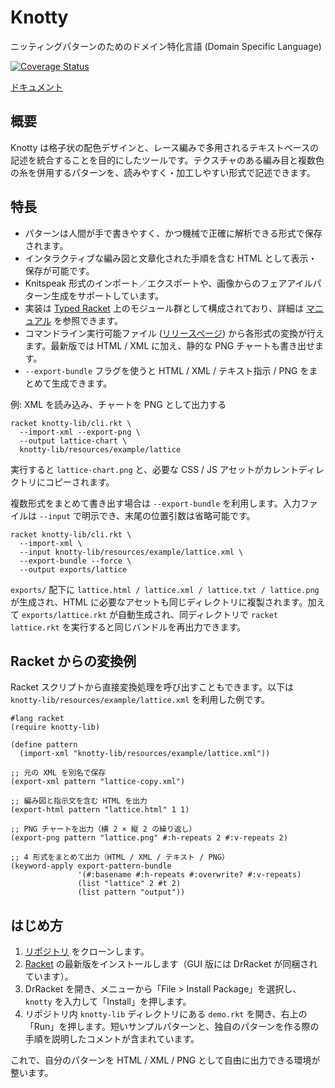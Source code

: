 # Knotty

ニッティングパターンのためのドメイン特化言語 (Domain Specific Language)

[![Coverage Status](https://coveralls.io/repos/github/t0mpr1c3/knotty/badge.svg?branch=main)](https://coveralls.io/github/t0mpr1c3/knotty?branch=main)

[ドキュメント](https://t0mpr1c3.github.io/knotty/index.html)

## 概要

Knotty は格子状の配色デザインと、レース編みで多用されるテキストベースの記述を統合することを目的にしたツールです。テクスチャのある編み目と複数色の糸を併用するパターンを、読みやすく・加工しやすい形式で記述できます。

## 特長

- パターンは人間が手で書きやすく、かつ機械で正確に解析できる形式で保存されます。
- インタラクティブな編み図と文章化された手順を含む HTML として表示・保存が可能です。
- Knitspeak 形式のインポート／エクスポートや、画像からのフェアアイルパターン生成をサポートしています。
- 実装は [Typed Racket](https://docs.racket-lang.org/ts-guide/) 上のモジュール群として構成されており、詳細は [マニュアル](https://t0mpr1c3.github.io/knotty/index.html) を参照できます。
- コマンドライン実行可能ファイル ([リリースページ](https://github.com/t0mpr1c3/knotty/releases)) から各形式の変換が行えます。最新版では HTML / XML に加え、静的な PNG チャートも書き出せます。
- `--export-bundle` フラグを使うと HTML / XML / テキスト指示 / PNG をまとめて生成できます。

例: XML を読み込み、チャートを PNG として出力する

```
racket knotty-lib/cli.rkt \
  --import-xml --export-png \
  --output lattice-chart \
  knotty-lib/resources/example/lattice
```

実行すると `lattice-chart.png` と、必要な CSS / JS アセットがカレントディレクトリにコピーされます。

複数形式をまとめて書き出す場合は `--export-bundle` を利用します。入力ファイルは `--input` で明示でき、末尾の位置引数は省略可能です。

```
racket knotty-lib/cli.rkt \
  --import-xml \
  --input knotty-lib/resources/example/lattice.xml \
  --export-bundle --force \
  --output exports/lattice
```

`exports/` 配下に `lattice.html / lattice.xml / lattice.txt / lattice.png` が生成され、HTML に必要なアセットも同じディレクトリに複製されます。加えて `exports/lattice.rkt` が自動生成され、同ディレクトリで `racket lattice.rkt` を実行すると同じバンドルを再出力できます。

## Racket からの変換例

Racket スクリプトから直接変換処理を呼び出すこともできます。以下は `knotty-lib/resources/example/lattice.xml` を利用した例です。

```racket
#lang racket
(require knotty-lib)

(define pattern
  (import-xml "knotty-lib/resources/example/lattice.xml"))

;; 元の XML を別名で保存
(export-xml pattern "lattice-copy.xml")

;; 編み図と指示文を含む HTML を出力
(export-html pattern "lattice.html" 1 1)

;; PNG チャートを出力（横 2 × 縦 2 の繰り返し）
(export-png pattern "lattice.png" #:h-repeats 2 #:v-repeats 2)

;; 4 形式をまとめて出力（HTML / XML / テキスト / PNG）
(keyword-apply export-pattern-bundle
               '(#:basename #:h-repeats #:overwrite? #:v-repeats)
               (list "lattice" 2 #t 2)
               (list pattern "output"))
```

## はじめ方

1. [リポジトリ](https://github.com/t0mpr1c3/knotty) をクローンします。
2. [Racket](https://download.racket-lang.org/) の最新版をインストールします（GUI 版には DrRacket が同梱されています）。
3. DrRacket を開き、メニューから「File > Install Package」を選択し、`knotty` を入力して「Install」を押します。
4. リポジトリ内 `knotty-lib` ディレクトリにある `demo.rkt` を開き、右上の「Run」を押します。短いサンプルパターンと、独自のパターンを作る際の手順を説明したコメントが含まれています。

これで、自分のパターンを HTML / XML / PNG として自由に出力できる環境が整います。
